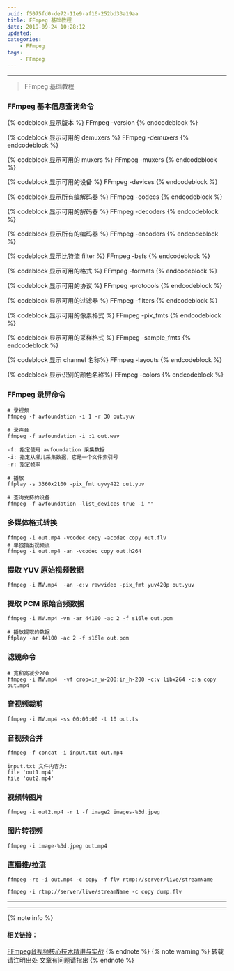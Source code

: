 ```yaml
---
uuid: f5075fd0-de72-11e9-af16-252bd33a19aa
title: FFmpeg 基础教程
date: 2019-09-24 10:28:12
updated:
categories:
	- FFmpeg
tags:
	- FFmpeg
---
```

---
> FFmpeg 基础教程
 
<!-- more -->
### FFmpeg 基本信息查询命令
{% codeblock 显示版本 %}
FFmpeg -version
{% endcodeblock %}

{% codeblock 显示可用的 demuxers %}
FFmpeg -demuxers
{% endcodeblock %}

{% codeblock 显示可用的 muxers %}
FFmpeg -muxers
{% endcodeblock %}

{% codeblock 显示可用的设备 %}
FFmpeg -devices
{% endcodeblock %}

{% codeblock 显示所有编解码器 %}
FFmpeg -codecs
{% endcodeblock %}

{% codeblock 显示可用的解码器 %}
FFmpeg -decoders
{% endcodeblock %}

{% codeblock 显示所有的编码器 %}
FFmpeg -encoders
{% endcodeblock %}

{% codeblock 显示比特流 filter %}
FFmpeg -bsfs
{% endcodeblock %}

{% codeblock 显示可用的格式 %}
FFmpeg -formats
{% endcodeblock %}

{% codeblock 显示可用的协议 %}
FFmpeg -protocols
{% endcodeblock %}

{% codeblock 显示可用的过滤器 %}
FFmpeg -filters
{% endcodeblock %}

{% codeblock 显示可用的像素格式 %}
FFmpeg -pix_fmts
{% endcodeblock %}

{% codeblock 显示可用的采样格式 %}
FFmpeg -sample_fmts
{% endcodeblock %}

{% codeblock 显示 channel 名称%}
FFmpeg -layouts
{% endcodeblock %}

{% codeblock 显示识别的颜色名称%}
FFmpeg -colors
{% endcodeblock %}

### FFmpeg 录屏命令
```
# 录视频
ffmpeg -f avfoundation -i 1 -r 30 out.yuv

# 录声音
ffmpeg -f avfoundation -i :1 out.wav

-f: 指定使用 avfoundation 采集数据
-i: 指定从哪儿采集数据，它是一个文件索引号
-r: 指定帧率
```
```
# 播放
ffplay -s 3360x2100 -pix_fmt uyvy422 out.yuv
```
```
# 查询支持的设备
ffmpeg -f avfoundation -list_devices true -i ""
```
### 多媒体格式转换
```
ffmpeg -i out.mp4 -vcodec copy -acodec copy out.flv
# 单独抽出视频流
ffmpeg -i out.mp4 -an -vcodec copy out.h264
```

### 提取 YUV 原始视频数据
```
ffmpeg -i MV.mp4  -an -c:v rawvideo -pix_fmt yuv420p out.yuv
```

### 提取 PCM 原始音频数据
```
ffmpeg -i MV.mp4 -vn -ar 44100 -ac 2 -f s16le out.pcm

# 播放提取的数据
ffplay -ar 44100 -ac 2 -f s16le out.pcm
```

### 滤镜命令
```
# 宽和高减少200
ffmpeg -i MV.mp4  -vf crop=in_w-200:in_h-200 -c:v libx264 -c:a copy out.mp4
```

### 音视频裁剪
```
ffmpeg -i MV.mp4 -ss 00:00:00 -t 10 out.ts
```

### 音视频合并
```
ffmpeg -f concat -i input.txt out.mp4

input.txt 文件内容为:
file 'out1.mp4'
file 'out2.mp4'
```

### 视频转图片
```
ffmpeg -i out2.mp4 -r 1 -f image2 images-%3d.jpeg
```

### 图片转视频
```
ffmpeg -i image-%3d.jpeg out.mp4
```

### 直播推/拉流
```
ffmpeg -re -i out.mp4 -c copy -f flv rtmp://server/live/streamName

ffmpeg -i rtmp://server/live/streamName -c copy dump.flv
```

***
<!-- 内容 -->
***
{% note info %} 
 #### 相关链接：
 [FFmpeg音视频核心技术精讲与实战](https://www.bilibili.com/video/av67371679/?p=7)
{% endnote %}
{% note warning %} 
 转载请注明出处 
 文章有问题请指出
{% endnote %}